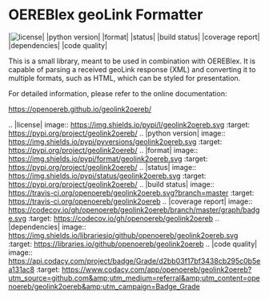 OEREBlex geoLink Formatter
==========================

|![license](https://img.shields.io/pypi/l/geolink2oereb.svg)| |python version| |format| |status| |build status| |coverage report| |dependencies| |code quality|

This is a small library, meant to be used in combination with OEREBlex. It is capable of parsing a received
geoLink response (XML) and converting it to multiple formats, such as HTML, which can be styled for
presentation.

For detailed information, please refer to the online documentation:

https://openoereb.github.io/geolink2oereb/

.. |license| image:: https://img.shields.io/pypi/l/geolink2oereb.svg
   :target: https://pypi.org/project/geolink2oereb/
.. |python version| image:: https://img.shields.io/pypi/pyversions/geolink2oereb.svg
   :target: https://pypi.org/project/geolink2oereb/
.. |format| image:: https://img.shields.io/pypi/format/geolink2oereb.svg
   :target: https://pypi.org/project/geolink2oereb/
.. |status| image:: https://img.shields.io/pypi/status/geolink2oereb.svg
   :target: https://pypi.org/project/geolink2oereb/
.. |build status| image:: https://travis-ci.org/openoereb/geolink2oereb.svg?branch=master
   :target: https://travis-ci.org/openoereb/geolink2oereb
.. |coverage report| image:: https://codecov.io/gh/openoereb/geolink2oereb/branch/master/graph/badge.svg
   :target: https://codecov.io/gh/openoereb/geolink2oereb
.. |dependencies| image:: https://img.shields.io/librariesio/github/openoereb/geolink2oereb.svg
   :target: https://libraries.io/github/openoereb/geolink2oereb
.. |code quality| image:: https://api.codacy.com/project/badge/Grade/d2bb03f17bf3438cb295c0b5ea131ac8
   :target: https://www.codacy.com/app/openoereb/geolink2oereb?utm_source=github.com&amp;utm_medium=referral&amp;utm_content=openoereb/geolink2oereb&amp;utm_campaign=Badge_Grade
